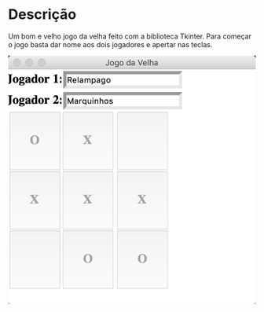# Descrição

Um bom e velho jogo da velha feito com a biblioteca Tkinter. Para começar o jogo basta dar nome aos dois jogadores e apertar nas teclas.

![jogo](/Jogos/jogo_da_velha/jogo.png)
